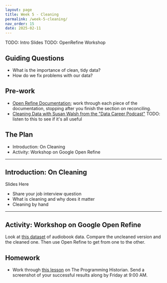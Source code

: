 ```yaml
---
layout: page
title: Week 5 - Cleaning
permalink: /week-5-cleaning/
nav_order: 15
date: 2025-02-11
---
```


TODO: Intro Slides
TODO: OpenRefine Workshop

## Guiding Questions

* What is the importance of clean, tidy data?
* How do we fix problems with our data?

## Pre-work

* [Open Refine Documentation](https://openrefine.org/docs); work through each piece of the documentation, stopping after you finish the section on reconciling. 
* [Cleaning Data with Susan Walsh from the "Data Career Podcast"](https://podcasts.apple.com/us/podcast/33-cleaning-data-with-susan-walsh-the-classification-guru/id1547386535?i=1000543873861) TODO: listen to this to see if it's all useful

## The Plan

* Introduction: On Cleaning
* Activity: Workshop on Google Open Refine

---
## Introduction: On Cleaning

Slides Here

* Share your job interview question
* What is cleaning and why does it matter
* Cleaning by hand

---
## Activity: Workshop on Google Open Refine

Look at [this dataset](https://www.kaggle.com/datasets/snehangsude/audible-dataset?resource=download&select=audible_cleaned.csv) of audiobook data. Compare the uncleaned version and the cleaned one. Then use Open Refine to get from one to the other. 

## Homework

* Work through [this lesson](https://programminghistorian.org/en/lessons/cleaning-data-with-openrefine) on The Programming Historian. Send a screenshot of your successful results along by Friday at 9:00 AM.